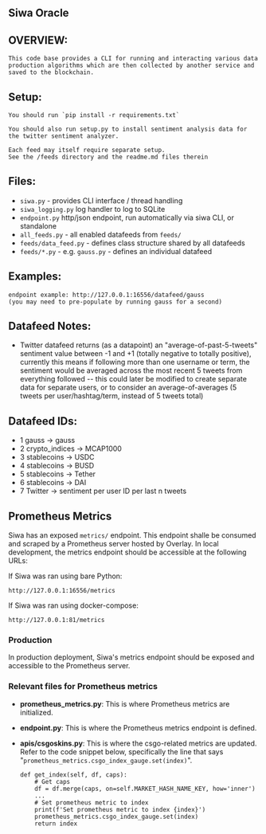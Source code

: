 ## Siwa Oracle 

## OVERVIEW:
    This code base provides a CLI for running and interacting various data production algorithms which are then collected by another service and saved to the blockchain. 

## Setup:
    You should run `pip install -r requirements.txt`

    You should also run setup.py to install sentiment analysis data for the twitter sentiment analyzer.

    Each feed may itself require separate setup. 
    See the /feeds directory and the readme.md files therein

## Files:
* `siwa.py` - provides CLI interface / thread handling
* `siwa_logging.py` log handler to log to SQLite
* `endpoint.py` http/json endpoint, run automatically via siwa CLI, or standalone
* `all_feeds.py` - all enabled datafeeds from `feeds/`
* `feeds/data_feed.py` - defines class structure shared by all datafeeds
* `feeds/*.py` - e.g. `gauss.py` - defines an individual datafeed

## Examples:
    endpoint example: http://127.0.0.1:16556/datafeed/gauss
    (you may need to pre-populate by running gauss for a second)

## Datafeed Notes:
* Twitter datafeed returns (as a datapoint) an "average-of-past-5-tweets" sentiment value between -1 and +1 (totally negative to totally positive), currently this means if following more than one username or term, the sentiment would be averaged across the most recent 5 tweets from everything followed -- this could later be modified to create separate data for separate users, or to consider an average-of-averages (5 tweets per user/hashtag/term, instead of 5 tweets total)

## Datafeed IDs:
* 1 gauss -> gauss
* 2 crypto_indices -> MCAP1000
* 3 stablecoins -> USDC
* 4 stablecoins -> BUSD
* 5 stablecoins -> Tether
* 6 stablecoins -> DAI
* 7 Twitter -> sentiment per user ID per last n tweets

## Prometheus Metrics
Siwa has an exposed `metrics/` endpoint. This endpoint shalle be consumed and scraped by a Prometheus server hosted by Overlay. 
In local development, the metrics endpoint should be accessible at the following URLs:

If Siwa was ran using bare Python:
```
http://127.0.0.1:16556/metrics
```

If Siwa was ran using docker-compose:
```
http://127.0.0.1:81/metrics
```

### Production
In production deployment, Siwa's metrics endpoint should be exposed and accessible to the Prometheus server.

### Relevant files for Prometheus metrics
- **prometheus_metrics.py**: This is where Prometheus metrics are initialized.
- **endpoint.py**: This is where the Prometheus metrics endpoint is defined.
- **apis/csgoskins.py**: This is where the csgo-related metrics are updated. Refer to the code snippet below, specifically the line that says "`prometheus_metrics.csgo_index_gauge.set(index)`".

    ```
    def get_index(self, df, caps):
        # Get caps
        df = df.merge(caps, on=self.MARKET_HASH_NAME_KEY, how='inner')
        ...
        # Set prometheus metric to index
        print(f'Set prometheus metric to index {index}')
        prometheus_metrics.csgo_index_gauge.set(index)
        return index
    ```
